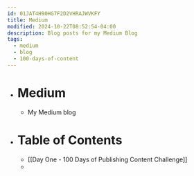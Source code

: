 ```yaml
---
id: 01JAT4H90HG7F2D2VHRAJWVKFY
title: Medium
modified: 2024-10-22T08:52:54-04:00
description: Blog posts for my Medium Blog
tags:
  - medium
  - blog
  - 100-days-of-content
---
```

- # Medium
	- My Medium blog

- # Table of Contents
	- [[Day One - 100 Days of Publishing Content Challenge]]
	- 